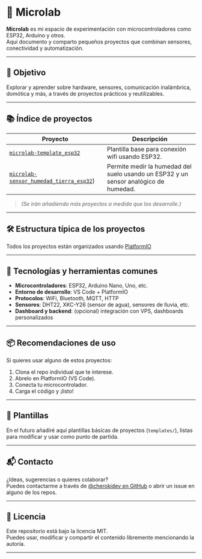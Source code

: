 # 🧪 Microlab

**Microlab** es mi espacio de experimentación con microcontroladores como ESP32, Arduino y otros.  
Aquí documento y comparto pequeños proyectos que combinan sensores, conectividad y automatización.

---

## 🎯 Objetivo

Explorar y aprender sobre hardware, sensores, comunicación inalámbrica, domótica y más, a través de proyectos prácticos y reutilizables.

---

## 📚 Índice de proyectos

| Proyecto                                | Descripción                                      |
|-----------------------------------------|--------------------------------------------------|
| [`microlab-template_esp32`](https://github.com/CherokiDev/microlab-template_esp32) | Plantilla base para conexión wifi usando ESP32. |
| [`microlab-sensor_humedad_tierra_esp32`](https://github.com/CherokiDev/microlab-sensor_humedad_tierra_esp32)) | Permite medir la humedad del suelo usando un ESP32 y un sensor analógico de humedad. |


> *(Se irán añadiendo más proyectos a medida que los desarrolle.)*

---

## 🛠 Estructura típica de los proyectos

Todos los proyectos están organizados usando [PlatformIO](https://platformio.org/)

---

## 🔧 Tecnologías y herramientas comunes

- **Microcontroladores**: ESP32, Arduino Nano, Uno, etc.
- **Entorno de desarrollo**: VS Code + PlatformIO
- **Protocolos**: WiFi, Bluetooth, MQTT, HTTP
- **Sensores**: DHT22, XKC-Y26 (sensor de agua), sensores de lluvia, etc.
- **Dashboard y backend**: (opcional) integración con VPS, dashboards personalizados

---

## 📦 Recomendaciones de uso

Si quieres usar alguno de estos proyectos:

1. Clona el repo individual que te interese.
2. Abrelo en PlatformIO (VS Code).
3. Conecta tu microcontrolador.
4. Carga el código y ¡listo!

---

## 🧩 Plantillas

En el futuro añadiré aquí plantillas básicas de proyectos (`templates/`), listas para modificar y usar como punto de partida.

---

## 📬 Contacto

¿Ideas, sugerencias o quieres colaborar?  
Puedes contactarme a través de [@cherokidev en GitHub](https://github.com/cherokidev) o abrir un issue en alguno de los repos.

---

## 📄 Licencia

Este repositorio está bajo la licencia MIT.  
Puedes usar, modificar y compartir el contenido libremente mencionando la autoría.

---

